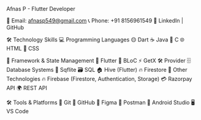 Afnas P -  Flutter Developer


📧 Email: afnasp549@gmail.com
📞 Phone: +91 8156961549
🔗 LinkedIn | GitHub

🛠 Technology Skills
💻 Programming Languages
🟡 Dart
☕ Java
🔵 C
🌐 HTML
🎨 CSS


📱 Framework & State Management
🚀 Flutter
🔄 BLoC
⚡ GetX
🛠️ Provider
🗄️ Database Systems
📂 Sqflite
🗃️ SQL
🏠 Hive (Flutter)
🔥 Firestore
🔗 Other Technologies
🔥 Firebase (Firestore, Authentication, Storage)
💳 Razorpay API
🌍 REST API



🛠️ Tools & Platforms
🐙 Git
🔗 GitHub
🎨 Figma
🧪 Postman
📱 Android Studio
🖥️ VS Code
